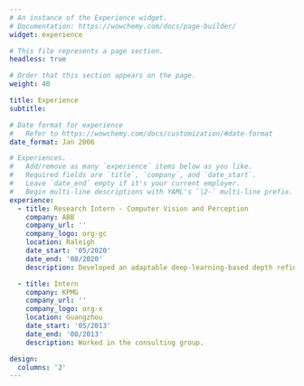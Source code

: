 ```yaml
---
# An instance of the Experience widget.
# Documentation: https://wowchemy.com/docs/page-builder/
widget: experience

# This file represents a page section.
headless: true

# Order that this section appears on the page.
weight: 40

title: Experience
subtitle:

# Date format for experience
#   Refer to https://wowchemy.com/docs/customization/#date-format
date_format: Jan 2006

# Experiences.
#   Add/remove as many `experience` items below as you like.
#   Required fields are `title`, `company`, and `date_start`.
#   Leave `date_end` empty if it's your current employer.
#   Begin multi-line descriptions with YAML's `|2-` multi-line prefix.
experience:
  - title: Research Intern - Computer Vision and Perception
    company: ABB
    company_url: ''
    company_logo: org-gc
    location: Raleigh
    date_start: '05/2020'
    date_end: '08/2020'
    description: Developed an adaptable deep-learning-based depth refinement method for infrared stereo cameras.

  - title: Intern
    company: KPMG
    company_url: ''
    company_logo: org-x
    location: Guangzhou
    date_start: '05/2013'
    date_end: '08/2013'
    description: Worked in the consulting group.

design:
  columns: '2'
---
```

